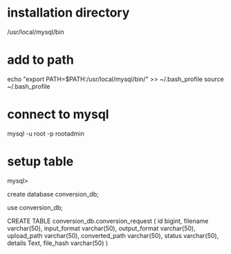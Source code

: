 # installation directory

/usr/local/mysql/bin

# add to path
echo "export PATH=$PATH:/usr/local/mysql/bin/" >> ~/.bash_profile
source ~/.bash_profile

# connect to mysql

mysql -u root -p rootadmin


# setup table 

mysql> 

create database conversion_db;

use conversion_db;

CREATE TABLE conversion_db.conversion_request (
    id bigint,
    filename varchar(50),
    input_format varchar(50),
    output_format varchar(50),
    upload_path varchar(50), 
    converted_path varchar(50),
    status varchar(50),
    details Text,
    file_hash varchar(50)
)
